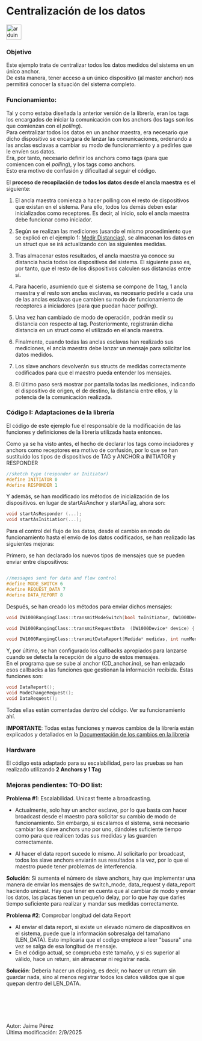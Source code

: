 # Centralización de los datos

<img src="https://cdn.worldvectorlogo.com/logos/arduino-1.svg" alt="arduino" width="40" height="40"/>

### Objetivo

Este ejemplo trata de centralizar todos los datos medidos del sistema en un único anchor.  
De esta manera, tener acceso a un único dispositivo (al master anchor) nos permitirá conocer la situación del sistema completo. 

### Funcionamiento: 

Tal y como estaba diseñada la anterior versión de la librería, eran los tags los encargados de iniciar la comunicación con los anchors (los tags son los que comienzan con el *polling*).  
Para centralizar todos los datos en un anchor maestra, era necesario que dicho dispositivo se encargara de lanzar las comunicaciones, ordenando a las anclas esclavas a cambiar su modo de funcionamiento y a pedirles que le envíen sus datos.  
Era, por tanto, necesario definir los anchors como tags (para que comiencen con el *polling*), y los tags como anchors.  
Esto era motivo de confusión y dificultad al seguir el código. 
 
El **proceso de recopilación de todos los datos desde el ancla maestra** es el siguiente: 
 
1. El ancla maestra comienza a hacer polling con el resto de dispositivos que existan en el sistema. Para ello, todos los demás deben estar inicializados como receptores. Es decir, al inicio, solo el ancla maestra debe funcionar como iniciador.

2. Según se realizan las mediciones (usando el mismo procedimiento que se explicó en el ejemplo 1: [Medir Distancias]((Medir%20distancias))), se almacenan los datos en un struct que se irá actualizando con las siguientes medidas.

3. Tras almacenar estos resultados, el ancla maestra ya conoce su distancia hacia todos los dispositivos del sistema. 
El siguiente paso es, por tanto, que el resto de los dispositivos calculen sus distancias entre sí. 
 
4. Para hacerlo, asumiendo que el sistema se compone de 1 tag, 1 ancla maestra y el resto son anclas esclavas, es necesario pedirle a cada una de las anclas esclavas que cambien su modo de funcionamiento de receptores a iniciadores (para que puedan hacer *polling*).

5. Una vez han cambiado de modo de operación, podrán medir su distancia con respecto al tag. Posteriormente, registrarán dicha distancia en un struct como el utilizado en el ancla maestra.

6. Finalmente, cuando todas las anclas esclavas han realizado sus mediciones, el ancla maestra debe lanzar un mensaje para solicitar los datos medidos. 

7. Los slave anchors devolverán sus structs de medidas correctamente codificados para que el maestro pueda entender los mensajes. 

8. El último paso será mostrar por pantalla todas las mediciones, indicando el dispositivo de origen, el de destino, la distancia entre ellos, y la potencia de la comunicación realizada. 

 
### Código I: Adaptaciones de la librería

El código de este ejemplo fue el responsable de la modificación de las funciones y definiciones de la librería utilizada hasta entonces. 

Como ya se ha visto antes, el hecho de declarar los tags como inciadores y anchors como receptores era motivo de confusión, por lo que se han sustituido los tipos de dispositivos de TAG y ANCHOR a INITIATOR y RESPONDER

```C++
//sketch type (responder or Initiator)
#define INITIATOR 0
#define RESPONDER 1

```
Y además, se han modificado los métodos de inicialización de los dispositivos. en lugar de startAsAnchor y startAsTag, ahora son: 

```C++
void startAsResponder (...);
void startAsInitiatior(...);

```

Para el control del flujo de los datos, desde el cambio en modo de funcionamiento hasta el envío de los datos codificados, se han realizado las siguientes mejoras:

Primero, se han declarado los nuevos tipos de mensajes que se pueden enviar entre dispositivos: 

```C++

//messages sent for data and flow control
#define MODE_SWITCH 6 
#define REQUEST_DATA 7 
#define DATA_REPORT 8 

```
Después, se han creado los métodos para enviar dichos mensajes: 

```C
void DW1000RangingClass::transmitModeSwitch(bool toInitiator, DW1000Device* device){ ...};

void DW1000RangingClass::transmitRequestData  (DW1000Device* device) {...}

void DW1000RangingClass::transmitDataReport(Medida* medidas, int numMedidas, DW1000Device* device) {...}

```

Y, por último, se han configurado los callbacks apropiados para lanzarse cuando se detecta la recepción de alguno de estos mensajes.  
En el programa que se sube al anchor (CD_anchor.ino), se han enlazado esos callbacks a las funciones que gestionan la información recibida. Estas funciones son:

```C
void DataReport();
void ModeChangeRequest();
void DataRequest();
```

Todas ellas están comentadas dentro del código. Ver su funcionamiento ahí.



**IMPORTANTE**: Todas estas funciones y nuevos cambios de la librería están explicados y detallados en la [Documentación de los cambios en la librería]() 





### Hardware

El código está adaptado para su escalabilidad, pero las pruebas se han realizado utilizando **2 Anchors y 1 Tag**


### Mejoras pendientes: TO-DO list:

**Problema #1**: Escalabilidad. Unicast frente a broadcasting.
- Actualmente, solo hay un anchor esclavo, por lo que basta con hacer broadcast desde el maestro para solicitar su cambio de modo de funcionamiento. Sin embargo, si escalamos el sistema, será necesario cambiar los slave anchors uno por uno, dándoles suficiente tiempo como para que realicen todas sus medidas y las guarden correctamente. 

- Al hacer el data report sucede lo mismo. Al solicitarlo por broadcast, todos los slave anchors enviarán sus resultados a la vez, por lo que el maestro puede tener problemas de interferencia. 

**Solución**: Si aumenta el número de slave anchors, hay que implementar una manera de enviar los mensajes de switch_mode, data_request y data_report haciendo unicast. Hay que tener en cuenta que al cambiar de modo y enviar los datos, las placas tienen un pequeño delay, por lo que hay que darles tiempo suficiente para realizar y mandar sus medidas correctamente.

**Problema #2**: Comprobar longitud del data Report

- Al enviar el data report, si existe un elevado número de dispositivos en el sistema, puede que la información sobresalga del tamañano (LEN_DATA). Esto implicaría que el codigo empiece a leer "basura" una vez se salga de esa longitud de mensaje. 
- En el código actual, se comprueba este tamaño, y si es superior al válido, hace un return, sin almacenar ni registrar nada. 

**Solución**: Debería hacer un clipping, es decir, no hacer un return sin guardar nada, sino al menos registrar todos los datos válidos que sí que quepan dentro del LEN_DATA. 


<br><br>
------------
Autor: Jaime Pérez  
Última modificación: 2/9/2025